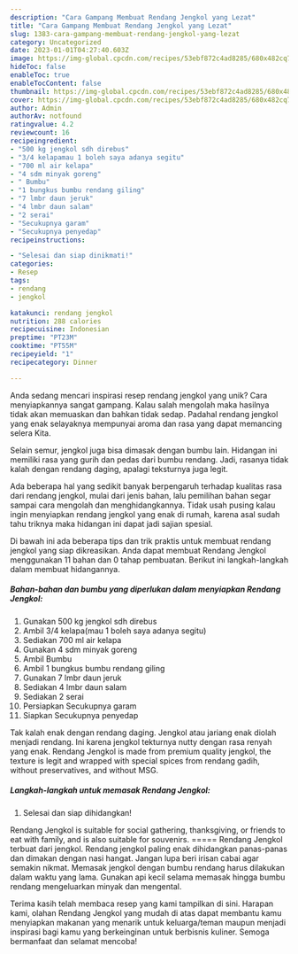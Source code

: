 ```yaml
---
description: "Cara Gampang Membuat Rendang Jengkol yang Lezat"
title: "Cara Gampang Membuat Rendang Jengkol yang Lezat"
slug: 1383-cara-gampang-membuat-rendang-jengkol-yang-lezat
category: Uncategorized
date: 2023-01-01T04:27:40.603Z
image: https://img-global.cpcdn.com/recipes/53ebf872c4ad8285/680x482cq70/rendang-jengkol-foto-resep-utama.jpg
hideToc: false
enableToc: true
enableTocContent: false
thumbnail: https://img-global.cpcdn.com/recipes/53ebf872c4ad8285/680x482cq70/rendang-jengkol-foto-resep-utama.jpg
cover: https://img-global.cpcdn.com/recipes/53ebf872c4ad8285/680x482cq70/rendang-jengkol-foto-resep-utama.jpg
author: Admin
authorAv: notfound
ratingvalue: 4.2
reviewcount: 16
recipeingredient:
- "500 kg jengkol sdh direbus"
- "3/4 kelapamau 1 boleh saya adanya segitu"
- "700 ml air kelapa"
- "4 sdm minyak goreng"
- " Bumbu"
- "1 bungkus bumbu rendang giling"
- "7 lmbr daun jeruk"
- "4 lmbr daun salam"
- "2 serai"
- "Secukupnya garam"
- "Secukupnya penyedap"
recipeinstructions:

- "Selesai dan siap dinikmati!"
categories:
- Resep
tags:
- rendang
- jengkol

katakunci: rendang jengkol 
nutrition: 288 calories
recipecuisine: Indonesian
preptime: "PT23M"
cooktime: "PT55M"
recipeyield: "1"
recipecategory: Dinner

---
```





Anda sedang mencari inspirasi resep rendang jengkol yang unik? Cara menyiapkannya sangat gampang. Kalau salah mengolah maka hasilnya tidak akan memuaskan dan bahkan tidak sedap. Padahal rendang jengkol yang enak selayaknya mempunyai aroma dan rasa yang dapat memancing selera Kita.





Selain semur, jengkol juga bisa dimasak dengan bumbu lain. Hidangan ini memiliki rasa yang gurih dan pedas dari bumbu rendang. Jadi, rasanya tidak kalah dengan rendang daging, apalagi teksturnya juga legit.

Ada beberapa hal yang sedikit banyak berpengaruh terhadap kualitas rasa dari rendang jengkol, mulai dari jenis bahan, lalu pemilihan bahan segar sampai cara mengolah dan menghidangkannya. Tidak usah pusing kalau ingin menyiapkan rendang jengkol yang enak di rumah, karena asal sudah tahu triknya maka hidangan ini dapat jadi sajian spesial.






Di bawah ini ada beberapa tips dan trik praktis untuk membuat rendang jengkol yang siap dikreasikan. Anda dapat membuat Rendang Jengkol menggunakan 11 bahan dan 0 tahap pembuatan. Berikut ini langkah-langkah dalam membuat hidangannya.

<!--inarticleads1-->

##### Bahan-bahan dan bumbu yang diperlukan dalam menyiapkan Rendang Jengkol:

1. Gunakan 500 kg jengkol sdh direbus
1. Ambil 3/4 kelapa(mau 1 boleh saya adanya segitu)
1. Sediakan 700 ml air kelapa
1. Gunakan 4 sdm minyak goreng
1. Ambil  Bumbu
1. Ambil 1 bungkus bumbu rendang giling
1. Gunakan 7 lmbr daun jeruk
1. Sediakan 4 lmbr daun salam
1. Sediakan 2 serai
1. Persiapkan Secukupnya garam
1. Siapkan Secukupnya penyedap


Tak kalah enak dengan rendang daging. Jengkol atau jariang enak diolah menjadi rendang. Ini karena jengkol tekturnya nutty dengan rasa renyah yang enak. Rendang Jengkol is made from premium quality jengkol, the texture is legit and wrapped with special spices from rendang gadih, without preservatives, and without MSG. 

<!--inarticleads2-->

##### Langkah-langkah untuk memasak Rendang Jengkol:


1. Selesai dan siap dihidangkan!

Rendang Jengkol is suitable for social gathering, thanksgiving, or friends to eat with family, and is also suitable for souvenirs. ===== Rendang Jengkol terbuat dari jengkol. Rendang jengkol paling enak dihidangkan panas-panas dan dimakan dengan nasi hangat. Jangan lupa beri irisan cabai agar semakin nikmat. Memasak jengkol dengan bumbu rendang harus dilakukan dalam waktu yang lama. Gunakan api kecil selama memasak hingga bumbu rendang mengeluarkan minyak dan mengental. 

Terima kasih telah membaca resep yang kami tampilkan di sini. Harapan kami, olahan Rendang Jengkol yang mudah di atas dapat membantu kamu menyiapkan makanan yang menarik untuk keluarga/teman maupun menjadi inspirasi bagi kamu yang berkeinginan untuk berbisnis kuliner. Semoga bermanfaat dan selamat mencoba!
